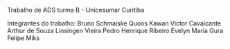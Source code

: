 Trabalho de ADS turma B - Unicesumar Curitiba

Integrantes do trabalho:
Bruno Schmaiske Quoos
Kawan Victor Cavalcante
Arthur de Souza Linsingen Vieira 
Pedro Henrique Ribeiro
Evelyn Maria Gura
Felipe Miks
